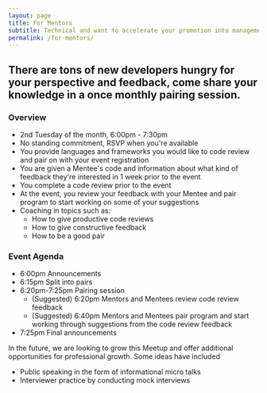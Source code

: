 ```yaml
---
layout: page
title: For Mentors
subtitle: Technical and want to accelerate your promotion into management? Looking for low-commitment opportunities for guided mentorship practice?
permalink: /for-mentors/
---
```

## There are tons of new developers hungry for your perspective and feedback, come share your knowledge in a once monthly pairing session.

### Overview
- 2nd Tuesday of the month, 6:00pm - 7:30pm
- No standing commitment, RSVP when you're available
- You provide languages and frameworks you would like to code review and pair on with your event registration
- You are given a Mentee's code and information about what kind of feedback they're interested in 1 week prior to the event
- You complete a code review prior to the event
- At the event, you review your feedback with your Mentee and pair program to start working on some of your suggestions
- Coaching in topics such as:
  - How to give productive code reviews
  - How to give constructive feedback
  - How to be a good pair

### Event Agenda
- 6:00pm Announcements
- 6:15pm Split into pairs
- 6:20pm-7:25pm Pairing session
  - (Suggested) 6:20pm Mentors and Mentees review code review feedback
  - (Suggested) 6:40pm Mentors and Mentees pair program and start working through suggestions from the code review feedback
- 7:25pm Final announcements


In the future, we are looking to grow this Meetup and offer additional opportunities for professional growth. Some ideas have included
- Public speaking in the form of informational micro talks
- Interviewer practice by conducting mock interviews


